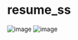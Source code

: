 # resume_ss
![image](https://user-images.githubusercontent.com/37527597/51627796-43247280-1f69-11e9-9fea-933ae16193ef.png)
![image](https://user-images.githubusercontent.com/37527597/51627936-ae6e4480-1f69-11e9-8be0-45f7c56e604d.png)
